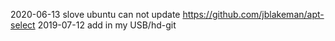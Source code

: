 2020-06-13
    slove ubuntu can not update
    https://github.com/jblakeman/apt-select
2019-07-12
    add in my USB/hd-git
